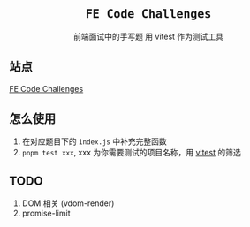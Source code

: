 <h2 align='center'>
  <samp>FE Code Challenges</samp>
</h2>
<p align='center'>前端面试中的手写题 用 vitest 作为测试工具</p>

## 站点

[FE Code Challenges](https://mingyuli97.github.io/fe-code-challenges/)

## 怎么使用

1. 在对应题目下的 `index.js` 中补充完整函数
2. `pnpm test xxx`, xxx 为你需要测试的项目名称，用 [vitest](https://cn.vitest.dev/guide/filtering.html#cli) 的筛选

## TODO

1. DOM 相关 (vdom-render)
2. promise-limit
